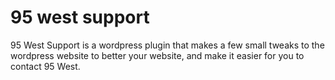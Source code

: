 # 95 west support
95 West Support is a wordpress plugin that makes a few small tweaks to the wordpress website to better your website, and make it easier for you to contact 95 West.